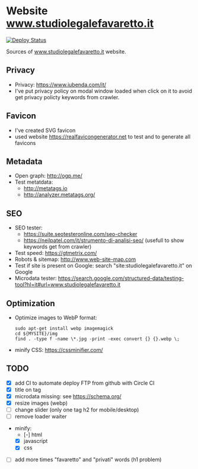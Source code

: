 # Website www.studiolegalefavaretto.it

[![Deploy Status](https://circleci.com/gh/giursino/studiolegalefavaretto.it.svg?style=svg)](https://circleci.com/gh/giursino/studiolegalefavaretto.it)

Sources of www.studiolegalefavaretto.it website.


## Privacy

* Privacy: https://www.iubenda.com/it/
* I've put privacy policy on modal window loaded when click on it to avoid get privacy policty keywords from crawler.


## Favicon

* I've created SVG favicon
* used website https://realfavicongenerator.net to test and to generate all favicons


## Metadata

* Open graph: http://ogp.me/
* Test metatdata: 
  * http://metatags.io
  * http://analyzer.metatags.org/


## SEO

* SEO tester: 
  * https://suite.seotesteronline.com/seo-checker
  * https://neilpatel.com/it/strumento-di-analisi-seo/ (usefull to show keywords get from crawler)
* Test speed: https://gtmetrix.com/
* Robots & sitemap: http://www.web-site-map.com
* Test if site is present on Google: search "site:studiolegalefavaretto.it" on Google
* Microdata tester: https://search.google.com/structured-data/testing-tool?hl=it#url=www.studiolegalefavaretto.it

## Optimization

* Optimize images to WebP format:
  
    ```
    sudo apt-get install webp imagemagick
    cd ${MYSITE}/img
    find . -type f -name \*.jpg -print -exec convert {} {}.webp \;
    ```

* minify CSS: https://cssminifier.com/

## TODO

- [x] add CI to automate deploy FTP from github with Circle CI
- [x] title on <a> tag
- [x] microdata missing: see https://schema.org/
- [x] resize images (webp)
- [ ] change slider (only one tag h2 for mobile/desktop)
- [ ] remove loader waiter
- minify:
  - [-] html
  - [x] javascript
  - [x] css
- [ ] add more times "favaretto" and "privati" words (h1 problem)
